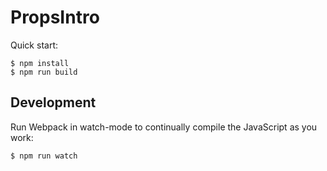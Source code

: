 # PropsIntro

Quick start:

```
$ npm install
$ npm run build
````

## Development

Run Webpack in watch-mode to continually compile the JavaScript as you work:

```
$ npm run watch
```
